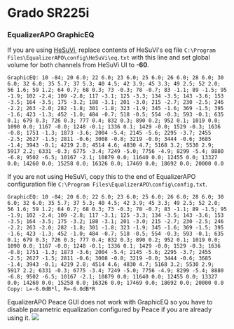 # Grado SR225i
### EqualizerAPO GraphicEQ
If you are using [HeSuVi](https://sourceforge.net/projects/hesuvi/), replace contents of HeSuVi's eq file `C:\Program Files\EqualizerAPO\config\HeSuVi\eq.txt` with this line and set global volume for both channels from HeSuVi UI to **-60**.
```
GraphicEQ: 10 -84; 20 6.0; 22 6.0; 23 6.0; 25 6.0; 26 6.0; 28 6.0; 30 6.0; 32 6.0; 35 5.7; 37 5.3; 40 4.5; 42 3.9; 45 3.3; 49 2.5; 52 2.0; 56 1.6; 59 1.2; 64 0.7; 68 0.3; 73 -0.3; 78 -0.7; 83 -1.1; 89 -1.5; 95 -1.9; 102 -2.4; 109 -2.8; 117 -3.1; 125 -3.3; 134 -3.5; 143 -3.6; 153 -3.5; 164 -3.5; 175 -3.2; 188 -3.1; 201 -3.0; 215 -2.7; 230 -2.5; 246 -2.2; 263 -2.0; 282 -1.8; 301 -1.8; 323 -1.9; 345 -1.6; 369 -1.5; 395 -1.6; 423 -1.3; 452 -1.0; 484 -0.7; 518 -0.5; 554 -0.3; 593 -0.1; 635 0.1; 679 0.3; 726 0.3; 777 0.4; 832 0.3; 890 0.2; 952 0.1; 1019 0.0; 1090 0.0; 1167 -0.0; 1248 -0.1; 1336 0.1; 1429 -0.0; 1529 -0.3; 1636 -0.8; 1751 -1.3; 1873 -3.6; 2004 -5.4; 2145 -5.6; 2295 -3.7; 2455 -2.5; 2627 -1.5; 2811 -0.6; 3008 -0.8; 3219 -0.0; 3444 -0.6; 3685 -1.4; 3943 -0.1; 4219 2.8; 4514 4.6; 4830 4.7; 5168 3.2; 5530 2.9; 5917 2.2; 6331 -0.3; 6775 -3.4; 7249 -5.0; 7756 -4.9; 8299 -5.4; 8880 -6.8; 9502 -6.5; 10167 -2.1; 10879 0.0; 11640 0.0; 12455 0.0; 13327 0.0; 14260 0.0; 15258 0.0; 16326 0.0; 17469 0.0; 18692 0.0; 20000 0.0
```
If you are not using HeSuVi, copy this to the end of EqualizerAPO configuration file `C:\Program Files\EqualizerAPO\config\config.txt`.
```
GraphicEQ: 10 -84; 20 6.0; 22 6.0; 23 6.0; 25 6.0; 26 6.0; 28 6.0; 30 6.0; 32 6.0; 35 5.7; 37 5.3; 40 4.5; 42 3.9; 45 3.3; 49 2.5; 52 2.0; 56 1.6; 59 1.2; 64 0.7; 68 0.3; 73 -0.3; 78 -0.7; 83 -1.1; 89 -1.5; 95 -1.9; 102 -2.4; 109 -2.8; 117 -3.1; 125 -3.3; 134 -3.5; 143 -3.6; 153 -3.5; 164 -3.5; 175 -3.2; 188 -3.1; 201 -3.0; 215 -2.7; 230 -2.5; 246 -2.2; 263 -2.0; 282 -1.8; 301 -1.8; 323 -1.9; 345 -1.6; 369 -1.5; 395 -1.6; 423 -1.3; 452 -1.0; 484 -0.7; 518 -0.5; 554 -0.3; 593 -0.1; 635 0.1; 679 0.3; 726 0.3; 777 0.4; 832 0.3; 890 0.2; 952 0.1; 1019 0.0; 1090 0.0; 1167 -0.0; 1248 -0.1; 1336 0.1; 1429 -0.0; 1529 -0.3; 1636 -0.8; 1751 -1.3; 1873 -3.6; 2004 -5.4; 2145 -5.6; 2295 -3.7; 2455 -2.5; 2627 -1.5; 2811 -0.6; 3008 -0.8; 3219 -0.0; 3444 -0.6; 3685 -1.4; 3943 -0.1; 4219 2.8; 4514 4.6; 4830 4.7; 5168 3.2; 5530 2.9; 5917 2.2; 6331 -0.3; 6775 -3.4; 7249 -5.0; 7756 -4.9; 8299 -5.4; 8880 -6.8; 9502 -6.5; 10167 -2.1; 10879 0.0; 11640 0.0; 12455 0.0; 13327 0.0; 14260 0.0; 15258 0.0; 16326 0.0; 17469 0.0; 18692 0.0; 20000 0.0
Copy: L=-6.0dB*l, R=-6.0dB*R
```
EqualizerAPO Peace GUI does not work with GraphicEQ so you have to disable parametric equalization configured by Peace if you are already using it.
![](https://raw.githubusercontent.com/jaakkopasanen/AutoEq/master/results/Headphone.com/innerfidelity/onear/Grado%20SR225i/Grado%20SR225i.png)
